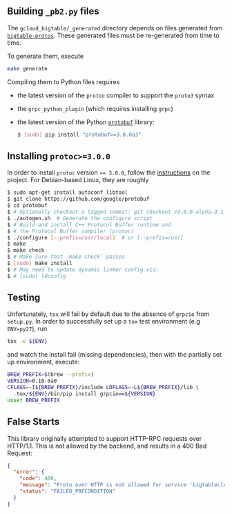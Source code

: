 ## Building `_pb2.py` files

The `gcloud_bigtable/_generated` directory depends on files
generated from [`bigtable-protos`][1]. These generated
files must be re-generated from time to time.

To generate them, execute

```bash
make generate
```

Compiling them to Python files requires
-   the latest version of the `protoc` compiler to support the `proto3` syntax
-   the `grpc_python_plugin` (which requires installing `grpc`)
-   the latest version of the Python [`protobuf`][3] library:

    ```bash
    $ [sudo] pip install "protobuf>=3.0.0a3"
    ```

## Installing `protoc>=3.0.0`

In order to install `protoc` version `>= 3.0.0`, follow the
[instructions][2] on the project. For Debian-based Linux, they are roughly

```bash
$ sudo apt-get install autoconf libtool
$ git clone https://github.com/google/protobuf
$ cd protobuf
$ # Optionally checkout a tagged commit: git checkout v3.0.0-alpha-3.1
$ ./autogen.sh  # Generate the configure script
$ # Build and install C++ Protocol Buffer runtime and
$ # the Protocol Buffer compiler (protoc)
$ ./configure [--prefix=/usr/local]  # or [--prefix=/usr]
$ make
$ make check
$ # Make sure that `make check` passes
$ [sudo] make install
$ # May need to update dynamic linker config via:
$ # [sudo] ldconfig
```

## Testing

Unfortunately, `tox` will fail by default due to the absence of
`grpcio` from `setup.py`. In order to successfully set up a `tox`
test environment (e.g `ENV=py27`), run

```bash
tox -e ${ENV}
```

and watch the install fail (missing dependencies), then with the partially
set up environment, execute:

```bash
BREW_PREFIX=$(brew --prefix)
VERSION=0.10.0a0
CFLAGS=-I${BREW_PREFIX}/include LDFLAGS=-L${BREW_PREFIX}/lib \
  .tox/${ENV}/bin/pip install grpcio==${VERSION}
unset BREW_PREFIX
```

## False Starts

This library originally attempted to support HTTP-RPC requests
over HTTP/1.1. This is not allowed by the backend, and results in
a 400 Bad Request:

```json
{
  "error": {
    "code": 400,
    "message": "Proto over HTTP is not allowed for service 'bigtableclusteradmin.googleapis.com'.",
    "status": "FAILED_PRECONDITION"
  }
}
```

[1]: https://github.com/GoogleCloudPlatform/cloud-bigtable-client/tree/master/bigtable-protos/src/main/proto/google/
[2]: https://github.com/google/protobuf
[3]: https://pypi.python.org/pypi/protobuf
